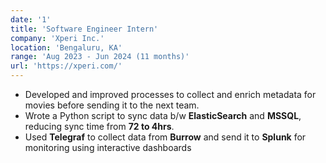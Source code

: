```yaml
---
date: '1'
title: 'Software Engineer Intern'
company: 'Xperi Inc.'
location: 'Bengaluru, KA'
range: 'Aug 2023 - Jun 2024 (11 months)'
url: 'https://xperi.com/'
---
```


- Developed and improved processes to collect and enrich metadata for movies before sending it to the next team.
- Wrote a Python script to sync data b/w **ElasticSearch** and **MSSQL**, reducing sync time from **72 to 4hrs**.
- Used **Telegraf** to collect data from **Burrow** and send it to **Splunk** for monitoring using interactive dashboards
